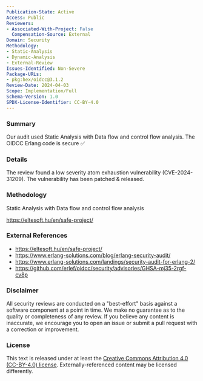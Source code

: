 ```yaml
---
Publication-State: Active
Access: Public
Reviewers:
- Associated-With-Project: False
  Compensation-Source: External
Domain: Security
Methodology:
- Static-Analysis
- Dynamic-Analysis
- External-Review
Issues-Identified: Non-Severe
Package-URLs:
- pkg:hex/oidcc@3.1.2
Review-Date: 2024-04-03
Scope: Implementation/Full
Schema-Version: 1.0
SPDX-License-Identifier: CC-BY-4.0
---
```


### Summary

Our audit used Static Analysis with Data flow and control flow analysis.
The OIDCC Erlang code is secure ✅

### Details

The review found a low severity atom exhaustion vulnerability (CVE-2024-31209). The vulnerability has been patched & released.

### Methodology

Static Analysis with Data flow and control flow analysis

https://eltesoft.hu/en/safe-project/

### External References

* https://eltesoft.hu/en/safe-project/
* https://www.erlang-solutions.com/blog/erlang-security-audit/
* https://www.erlang-solutions.com/landings/security-audit-for-erlang-2/
* https://github.com/erlef/oidcc/security/advisories/GHSA-mj35-2rgf-cv8p

### Disclaimer

All security reviews are conducted on a "best-effort" basis against a software
component at a point in time. We make no guarantee as to the quality or completeness
of any review. If you believe any content is inaccurate, we encourage you to open
an issue or submit a pull request with a correction or improvement.

### License

This text is released under at least the
[Creative Commons Attribution 4.0 (CC-BY-4.0) license](https://creativecommons.org/licenses/by/4.0/legalcode.txt).
Externally-referenced content may be licensed differently.
